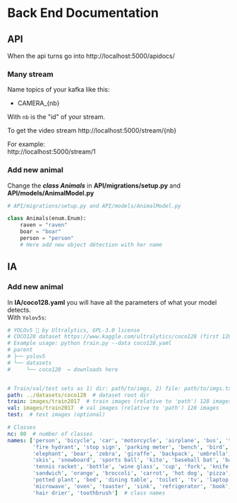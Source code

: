 # Back End Documentation

## API

When the api turns go into  http://localhost:5000/apidocs/

### Many stream

Name topics of your kafka like this:  
- CAMERA_{nb}

With `nb` is the "id" of your stream.

To get the video stream http://localhost:5000/stream/{nb}

For example:  
http://localhost:5000/stream/1  

### Add new animal

Change the ***class Animals*** in **API/migrations/setup.py** and **API/models/AnimalModel.py**
```py
# API/migrations/setup.py and API/models/AnimalModel.py

class Animals(enum.Enum):
    raven = "raven"
    boar = "boar"
    person = "person"
    # Here add new object détection with her name
```

## IA

### Add new animal 

In **IA/coco128.yaml** you will have all the parameters of what your model detects.  
With `Yolov5s`:  
```yml
# YOLOv5 🚀 by Ultralytics, GPL-3.0 license
# COCO128 dataset https://www.kaggle.com/ultralytics/coco128 (first 128 images from COCO train2017)
# Example usage: python train.py --data coco128.yaml
# parent
# ├── yolov5
# └── datasets
#     └── coco128  ← downloads here


# Train/val/test sets as 1) dir: path/to/imgs, 2) file: path/to/imgs.txt, or 3) list: [path/to/imgs1, path/to/imgs2, ..]
path: ../datasets/coco128  # dataset root dir
train: images/train2017  # train images (relative to 'path') 128 images
val: images/train2017  # val images (relative to 'path') 128 images
test:  # test images (optional)

# Classes
nc: 80  # number of classes
names: ['person', 'bicycle', 'car', 'motorcycle', 'airplane', 'bus', 'train', 'truck', 'boat', 'traffic light',
        'fire hydrant', 'stop sign', 'parking meter', 'bench', 'bird', 'cat', 'dog', 'horse', 'sheep', 'cow',
        'elephant', 'bear', 'zebra', 'giraffe', 'backpack', 'umbrella', 'handbag', 'tie', 'suitcase', 'frisbee',
        'skis', 'snowboard', 'sports ball', 'kite', 'baseball bat', 'baseball glove', 'skateboard', 'surfboard',
        'tennis racket', 'bottle', 'wine glass', 'cup', 'fork', 'knife', 'spoon', 'bowl', 'banana', 'apple',
        'sandwich', 'orange', 'broccoli', 'carrot', 'hot dog', 'pizza', 'donut', 'cake', 'chair', 'couch',
        'potted plant', 'bed', 'dining table', 'toilet', 'tv', 'laptop', 'mouse', 'remote', 'keyboard', 'cell phone',
        'microwave', 'oven', 'toaster', 'sink', 'refrigerator', 'book', 'clock', 'vase', 'scissors', 'teddy bear',
        'hair drier', 'toothbrush']  # class names
```  